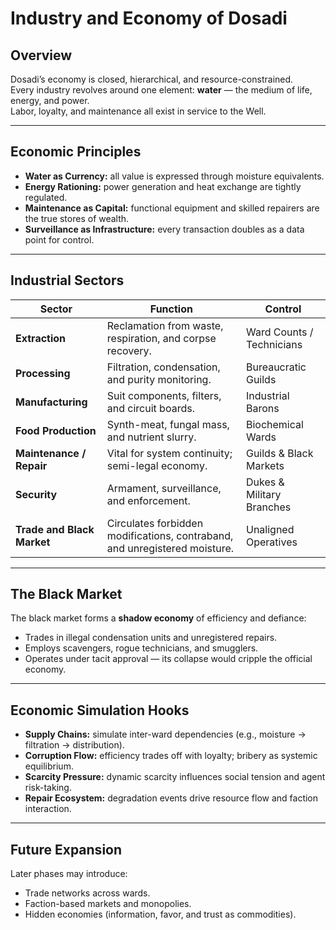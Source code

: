 # Industry and Economy of Dosadi

## Overview
Dosadi’s economy is closed, hierarchical, and resource-constrained.  
Every industry revolves around one element: **water** — the medium of life, energy, and power.  
Labor, loyalty, and maintenance all exist in service to the Well.

---

## Economic Principles
- **Water as Currency:** all value is expressed through moisture equivalents.  
- **Energy Rationing:** power generation and heat exchange are tightly regulated.  
- **Maintenance as Capital:** functional equipment and skilled repairers are the true stores of wealth.  
- **Surveillance as Infrastructure:** every transaction doubles as a data point for control.  

---

## Industrial Sectors
| Sector | Function | Control |
|---------|-----------|---------|
| **Extraction** | Reclamation from waste, respiration, and corpse recovery. | Ward Counts / Technicians |
| **Processing** | Filtration, condensation, and purity monitoring. | Bureaucratic Guilds |
| **Manufacturing** | Suit components, filters, and circuit boards. | Industrial Barons |
| **Food Production** | Synth-meat, fungal mass, and nutrient slurry. | Biochemical Wards |
| **Maintenance / Repair** | Vital for system continuity; semi-legal economy. | Guilds & Black Markets |
| **Security** | Armament, surveillance, and enforcement. | Dukes & Military Branches |
| **Trade and Black Market** | Circulates forbidden modifications, contraband, and unregistered moisture. | Unaligned Operatives |

---

## The Black Market
The black market forms a **shadow economy** of efficiency and defiance:
- Trades in illegal condensation units and unregistered repairs.  
- Employs scavengers, rogue technicians, and smugglers.  
- Operates under tacit approval — its collapse would cripple the official economy.  

---

## Economic Simulation Hooks
- **Supply Chains:** simulate inter-ward dependencies (e.g., moisture → filtration → distribution).  
- **Corruption Flow:** efficiency trades off with loyalty; bribery as systemic equilibrium.  
- **Scarcity Pressure:** dynamic scarcity influences social tension and agent risk-taking.  
- **Repair Ecosystem:** degradation events drive resource flow and faction interaction.  

---

## Future Expansion
Later phases may introduce:
- Trade networks across wards.  
- Faction-based markets and monopolies.  
- Hidden economies (information, favor, and trust as commodities).  
